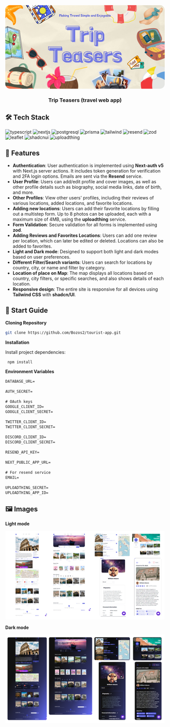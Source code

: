 <div align="center">
<img src="./public/opengraph-image.png" alt="icon" style="border-radius: 15px;"/>

<h3 align="center">Trip Teasers (travel web app)</h3>

</div>

## 🛠️ Tech Stack

<img src="https://img.shields.io/badge/-Typescript-black?style=for-the-badge&logo=typescript&logoColor=white&color=2F74C0" alt="typescript" />
<img src="https://img.shields.io/badge/-Next_Js-black?style=for-the-badge&logo=nextdotjs&logoColor=white&color=000000" alt="nextjs" />
<img src="https://img.shields.io/badge/-PostgreSQL-black?style=for-the-badge&logo=PostgreSQL&logoColor=white&color=336791" alt="postgresql" />
<img src="https://img.shields.io/badge/-Prisma-black?style=for-the-badge&logo=prisma&logoColor=white&color=5A67D8" alt="prisma" />
<img src="https://img.shields.io/badge/-Tailwind_CSS-black?style=for-the-badge&logo=tailwindcss&logoColor=white&color=38BDF8" alt="tailwind" />
<img src="https://img.shields.io/badge/-Resend-black?style=for-the-badge&logo=resend&logoColor=white&color=000000" alt="resend" />
<img src="https://img.shields.io/badge/-Zod-black?style=for-the-badge&logo=zod&logoColor=white&color=3068B7" alt="zod" />
<img src="https://img.shields.io/badge/-Leaflet-black?style=for-the-badge&logo=leaflet&logoColor=white&color=%2393cc28" alt="leaflet" />
<img src="https://img.shields.io/badge/shadcn%2Fui-000000?style=for-the-badge&logo=shadcnui&logoColor=white" alt="shadcnui" />
<img src="https://img.shields.io/badge/-Uploadthing-black?style=for-the-badge&logo=uploadthing&logoColor=white&color=EE4444" alt="uploadthing" />

## 🧩 Features

- **Authentication**: User authentication is implemented using **Next-auth v5** with Next.js server actions. It includes token generation for verification and 2FA login options. Emails are sent via the **Resend** service.
- **User Profile**: Users can add/edit profile and cover images, as well as other profile details such as biography, social media links, date of birth, and more.
- **Other Profiles**: View other users' profiles, including their reviews of various locations, added locations, and favorite locations.
- **Adding new locations**: Users can add their favorite locations by filling out a multistep form. Up to 8 photos can be uploaded, each with a maximum size of 4MB, using the **uploadthing** service.
- **Form Validation**: Secure validation for all forms is implemented using **zod**.
- **Adding Reviews and Favorites Locations**: Users can add one review per location, which can later be edited or deleted. Locations can also be added to favorites.
- **Light and Dark mode**: Designed to support both light and dark modes based on user preferences.
- **Different Filter/Search variants**: Users can search for locations by country, city, or name and filter by category.
- **Location of place on Map**: The map displays all locations based on country, city filters, or specific searches, and also shows details of each location.
- **Responsive design**: The entire site is responsive for all devices using **Tailwind CSS** with **shadcn/UI**.

## 💾 Start Guide

**Cloning Repository**

```bash
git clone https://github.com/Bozos2/tourist-app.git
```

**Installation**

Install project dependencies:

```bash
 npm install
```

**Environment Variables**

```env
DATABASE_URL=

AUTH_SECRET=

# OAuth keys
GOOGLE_CLIENT_ID=
GOOGLE_CLIENT_SECRET=

TWITTER_CLIENT_ID=
TWITTER_CLIENT_SECRET=

DISCORD_CLIENT_ID=
DISCORD_CLIENT_SECRET=

RESEND_API_KEY=

NEXT_PUBLIC_APP_URL=

# For resend service
EMAIL=

UPLOADTHING_SECRET=
UPLOADTHING_APP_ID=
```

## 🖼️ Images

**Light mode**

![Lightmode](./public/light-mode.png)

**Dark mode**

![Darkmode](./public/dark-mode.png)
